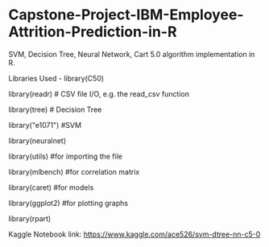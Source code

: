 # Capstone-Project-IBM-Employee-Attrition-Prediction-in-R
SVM, Decision Tree, Neural Network, Cart 5.0 algorithm implementation in R.

Libraries Used - 
library(C50)

library(readr)    # CSV file I/O, e.g. the read_csv function

library(tree)     # Decision Tree

library("e1071")  #SVM

library(neuralnet)

library(utils)    #for importing the file

library(mlbench)  #for correlation matrix

library(caret)    #for models

library(ggplot2)  #for plotting graphs

library(rpart)

Kaggle Notebook link:
https://www.kaggle.com/ace526/svm-dtree-nn-c5-0
